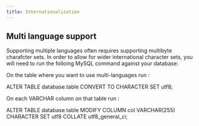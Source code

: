 ```yaml
---
title: Internationalization
---
```

## Multi language support

Supporting multiple languages often requires supporting multibyte charafcter sets. In order to allow for wider international character sets, you will need to run the folloing MySQL command against your database:

On the table where you want to use multi-languages run :

ALTER TABLE database.table CONVERT TO CHARACTER SET utf8;

On each VARCHAR column on that table run :

ALTER TABLE database.table MODIFY COLUMN col VARCHAR(255)
    CHARACTER SET utf8 COLLATE utf8_general_ci;

